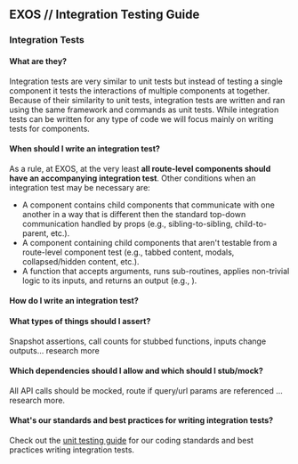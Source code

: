 ## EXOS // Integration Testing Guide



### Integration Tests

#### What are they?

Integration tests are very similar to unit tests but instead of testing a single component it tests the interactions of multiple components at together. Because of their similarity to unit tests, integration tests are written and ran using the same framework and commands as unit tests. While integration tests can be written for any type of code we will focus mainly on writing tests for components. 

#### When should I write an integration test?

As a rule, at EXOS, at the very least **all route-level components should have an accompanying integration test**. Other conditions when an integration test may be necessary are:

- A component contains child components that communicate with one another in a way that is different then the standard top-down communication handled by props (e.g., sibling-to-sibling, child-to-parent, etc.). 
- A component containing child components that aren't testable from a route-level component test (e.g., tabbed content, modals, collapsed/hidden content, etc.).
- A function that accepts arguments, runs sub-routines, applies non-trivial logic to its inputs, and returns an output (e.g., ). 



#### How do I write an integration test?

#### What types of things should I assert?

Snapshot assertions, call counts for stubbed functions, inputs change outputs... research more

#### Which dependencies should I allow and which should I stub/mock?

All API calls should be mocked, route if query/url params are referenced ... research more. 

#### What's our standards and best practices for writing integration tests?

Check out the [unit testing guide](/) for our coding standards and best practices writing integration tests.
